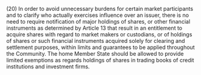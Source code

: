 (20) In order to avoid unnecessary burdens for certain market participants and to clarify who actually exercises influence over an issuer, there is no need to require notification of major holdings of shares, or other financial instruments as determined by Article 13 that result in an entitlement to acquire shares with regard to market makers or custodians, or of holdings of shares or such financial instruments acquired solely for clearing and settlement purposes, within limits and guarantees to be applied throughout the Community. The home Member State should be allowed to provide limited exemptions as regards holdings of shares in trading books of credit institutions and investment firms.